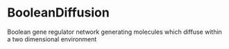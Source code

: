 # BooleanDiffusion
Boolean gene regulator network generating molecules which diffuse within a two dimensional environment
